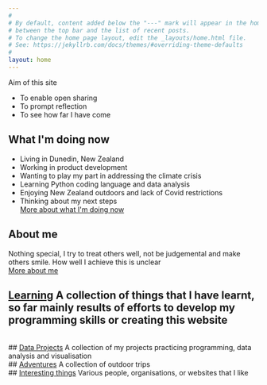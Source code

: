 ```yaml
---
#
# By default, content added below the "---" mark will appear in the home page
# between the top bar and the list of recent posts.
# To change the home page layout, edit the _layouts/home.html file.
# See: https://jekyllrb.com/docs/themes/#overriding-theme-defaults
#
layout: home
---
```

Aim of this site
* To enable open sharing
* To prompt reflection
* To see how far I have come <br>

## What I'm doing now
* Living in Dunedin, New Zealand
* Working in product development
* Wanting to play my part in addressing the climate crisis
* Learning Python coding language and data analysis
* Enjoying New Zealand outdoors and lack of Covid restrictions
* Thinking about my next steps <br>
<a href = "what-im-doing-now.html"> More about what I'm doing now</a> <br>
## About me
Nothing special, I try to treat others well, not be judgemental and make others smile. How well I achieve this is unclear
<br><a href = "about-me.html"> More about me</a>
<br>



## <a href = "learning/learning.html"> Learning</a> A collection of things that I have learnt, so far mainly results of efforts to develop my programming skills or creating this website
<br>	
## <a href = "data-projects/data-projects.html"> Data Projects</a> A collection of my projects practicing programming, data analysis and visualisation
<br>
## <a href = "adventures/adventures.html"> Adventures</a>
A collection of outdoor trips
<br>	
## <a href = "interesting-things.html"> Interesting things</a>
Various people, organisations, or websites that I like
